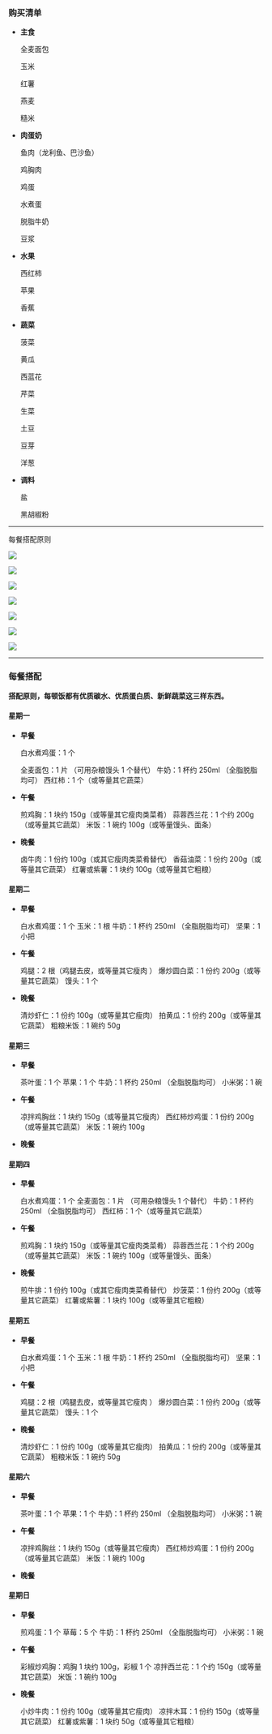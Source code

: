 ### 购买清单

* **主食**

  全麦面包

  玉米

  红薯

  燕麦

  糙米



* **肉蛋奶**

  鱼肉（龙利鱼、巴沙鱼）

  鸡胸肉

  鸡蛋

  水煮蛋

  脱脂牛奶

  豆浆

  

  

* **水果**

  西红柿

  苹果

  香蕉



* **蔬菜**

  菠菜

  黄瓜

  西蓝花

  芹菜

  生菜

  土豆

  豆芽

  洋葱



* **调料**

  盐

  黑胡椒粉





---

每餐搭配原则

![](../img/breakfast_expression.jpg)

![](../img/breakfast_advice.jpg)

![](../img/lunch_expression.jpg)

![](../img/lunch_advice.jpg)

![](../img/dinner_expression.jpg)

![](../img/dinner_advice.jpg)

![](../img/expression.jpg)





---





### 每餐搭配

**搭配原则，每顿饭都有优质碳水、优质蛋白质、新鲜蔬菜这三样东西。**

#### 星期一

* **早餐**

  白水煮鸡蛋：1 个

  全麦面包：1 片 （可用杂粮馒头 1 个替代）
  牛奶：1 杯约 250ml （全脂脱脂均可）
  西红柿：1 个（或等量其它蔬菜）

* **午餐**

  煎鸡胸：1 块约 150g（或等量其它瘦肉类菜肴）
  蒜蓉西兰花：1 个约 200g（或等量其它蔬菜）
  米饭：1 碗约 100g（或等量馒头、面条）

* **晚餐**

  卤牛肉：1 份约 100g（或其它瘦肉类菜肴替代）
  香菇油菜：1 份约 200g（或等量其它蔬菜）
  红薯或紫薯：1 块约 100g（或等量其它粗粮）



#### 星期二

* **早餐**

  白水煮鸡蛋：1 个
  玉米：1 根
  牛奶：1 杯约 250ml （全脂脱脂均可）
  坚果：1 小把

* **午餐**

  鸡腿：2 根（鸡腿去皮，或等量其它瘦肉 ）
  爆炒圆白菜：1 份约 200g（或等量其它蔬菜）
  馒头：1 个

* **晚餐**

  清炒虾仁：1 份约 100g（或等量其它瘦肉）
  拍黄瓜：1 份约 200g（或等量其它蔬菜）
  粗粮米饭：1 碗约 50g

#### 星期三

* **早餐**

  茶叶蛋：1 个
  苹果：1 个
  牛奶：1 杯约 250ml （全脂脱脂均可）
  小米粥：1 碗

* **午餐**

  凉拌鸡胸丝：1 块约 150g（或等量其它瘦肉）
  西红柿炒鸡蛋：1 份约 200g（或等量其它蔬菜）
  米饭：1 碗约 100g

* **晚餐**



#### 星期四

* **早餐**

  白水煮鸡蛋：1 个
  全麦面包：1 片 （可用杂粮馒头 1 个替代）
  牛奶：1 杯约 250ml （全脂脱脂均可）
  西红柿：1 个（或等量其它蔬菜）

* **午餐**

  煎鸡胸：1 块约 150g（或等量其它瘦肉类菜肴）
  蒜蓉西兰花：1 个约 200g（或等量其它蔬菜）
  米饭：1 碗约 100g（或等量馒头、面条）

* **晚餐**

  煎牛排：1 份约 100g（或其它瘦肉类菜肴替代）
  炒菠菜：1 份约 200g（或等量其它蔬菜）
  红薯或紫薯：1 块约 100g（或等量其它粗粮）



#### 星期五

* **早餐**

  白水煮鸡蛋：1 个
  玉米：1 根
  牛奶：1 杯约 250ml （全脂脱脂均可）
  坚果：1 小把

* **午餐**

  鸡腿：2 根（鸡腿去皮，或等量其它瘦肉 ）
  爆炒圆白菜：1 份约 200g（或等量其它蔬菜）
  馒头：1 个

* **晚餐**

  清炒虾仁：1 份约 100g（或等量其它瘦肉）
  拍黄瓜：1 份约 200g（或等量其它蔬菜）
  粗粮米饭：1 碗约 50g



#### 星期六

* **早餐**

  茶叶蛋：1 个
  苹果：1 个
  牛奶：1 杯约 250ml （全脂脱脂均可）
  小米粥：1 碗

* **午餐**

  凉拌鸡胸丝：1 块约 150g（或等量其它瘦肉）
  西红柿炒鸡蛋：1 份约 200g（或等量其它蔬菜）
  米饭：1 碗约 100g

* **晚餐**



#### 星期日

* **早餐**

  煎鸡蛋：1 个
  草莓：5 个
  牛奶：1 杯约 250ml （全脂脱脂均可）
  小米粥：1 碗

* **午餐**

  彩椒炒鸡胸：鸡胸 1 块约 100g，彩椒 1 个
  凉拌西兰花：1 个约 150g（或等量其它蔬菜）
  米饭：1 碗约 100g

* **晚餐**

  小炒牛肉：1 份约 100g（或等量其它瘦肉）
  凉拌木耳：1 份约 150g（或等量其它蔬菜）
  红薯或紫薯：1 块约 50g（或等量其它粗粮）
